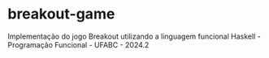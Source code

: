 # breakout-game
Implementação do jogo Breakout utilizando a linguagem funcional Haskell - Programação Funcional - UFABC - 2024.2

